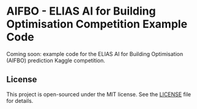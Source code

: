AIFBO - ELIAS AI for Building Optimisation Competition Example Code
===

Coming soon: example code for the ELIAS AI for Building Optimisation (AIFBO) prediction Kaggle competition.







License
---

This project is open-sourced under the MIT license. See the
[LICENSE](LICENSE) file for details.
